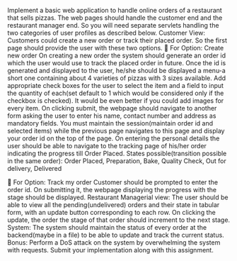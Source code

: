 Implement a basic web application to handle online orders of a restaurant that sells pizzas. The web pages should handle the customer end and the restaurant manager end. So you will need separate servlets handling the two categories of user profiles as described below.
Customer View:
Customers could create a new order or track their placed order. So the first page should provide the user with these two options.
 For Option: Create new order
On creating a new order the system should generate an order id which the user would use to
track the placed order in future.
Once the id is generated and displayed to the user, he/she should be displayed a menu-a short one containing about 4 varieties of pizzas with 3 sizes available. Add appropriate check boxes for the user to select the item and a field to input the quantity of each(set default to 1 which would be considered only if the checkbox is checked). It would be even better if you could add images for every item.
On clicking submit, the webpage should navigate to another form asking the user to enter his name, contact number and address as mandatory fields.
You must maintain the session(maintain order id and selected items) while the previous page navigates to this page and display your order id on the top of the page.
On entering the personal details the user should be able to navigate to the tracking page of his/her order indicating the progress till Order Placed.
States possible(transition possible in the same order): Order Placed, Preparation, Bake, Quality Check, Out for delivery, Delivered
    
 For Option: Track my order
Customer should be prompted to enter the order id. On submitting it, the webpage
displaying the progress with the stage should be displayed.
Restaurant Managerial view:
The user should be able to view all the pending(undelivered) orders and their state in tabular form, with an update button corresponding to each row. On clicking the update, the order the stage of that order should increment to the next stage.
System:
The system should maintain the status of every order at the backend(maybe in a file) to be able to update and track the current status.
Bonus: Perform a DoS attack on the system by overwhelming the system with requests. Submit your implementation along with this assignment.
